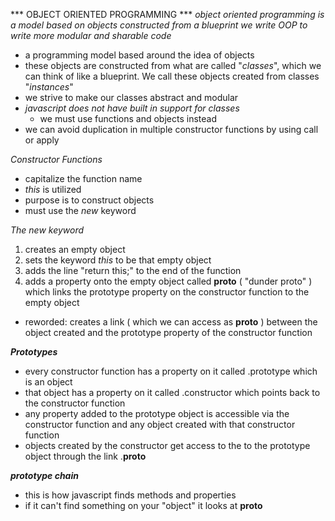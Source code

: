 *** OBJECT ORIENTED PROGRAMMING ***
  *object oriented programming is a model based on objects constructed from a blueprint*
  *we write OOP to write more modular and sharable code*
  - a programming model based around the idea of objects
  - these objects are constructed from what are called
    "*classes*", which we can think of like a blueprint.  We
    call these objects created from classes "*instances*"
  - we strive to make our classes abstract and modular
  - *javascript does not have built in support for classes*
    - we must use functions and objects instead
  - we can avoid duplication in multiple constructor functions by
    using call or apply

  *Constructor Functions*
  - capitalize the function name
  - *this* is utilized
  - purpose is to construct objects
  - must use the *new* keyword

  *The new keyword*
  1. creates an empty object
  2. sets the keyword *this* to be that empty object
  3. adds the line "return this;" to the end of the function
  4. adds a property onto the empty object called __proto__
     ( "dunder proto" ) which links the prototype property on
     the constructor function to the empty object
  * reworded: creates a link ( which we can access as __proto__ )
    between the object created and the prototype property of the 
    constructor function

***Prototypes***
  - every constructor function has a property on it called
    .prototype which is an object
  - that object has a property on it called .constructor which
    points back to the constructor function
  - any property added to the prototype object is accessible
    via the constructor function and any object created with that
    constructor function
  - objects created by the constructor get access to the to the
    prototype object through the link .__proto__

***prototype chain***
  - this is how javascript finds methods and properties
  - if it can't find something on your "object" it looks at
    __proto__